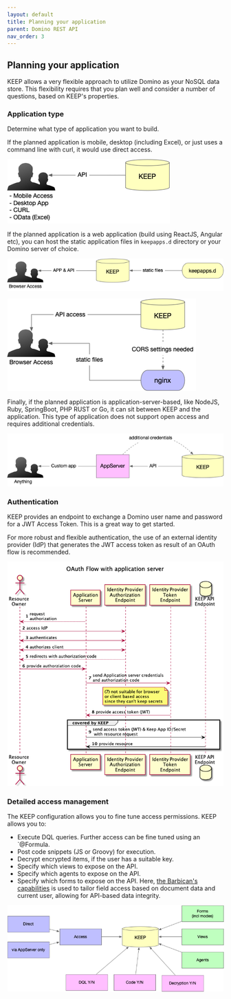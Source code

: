 ```yaml
---
layout: default
title: Planning your application
parent: Domino REST API
nav_order: 3
---
```


## Planning your application

KEEP allows a very flexible approach to utilize Domino as your NoSQL data store. This flexibility requires that you plan well and consider a number of questions, based on KEEP's properties.

### Application type

Determine what type of application you want to build.

If the planned application is mobile, desktop (including Excel), or just uses a command line with curl, it would use direct access.

![Local applications](../assets/images/access/LocalApp.png)

If the planned application is a web application (build using ReactJS, Angular etc), you can host the static application files in `keepapps.d` directory or your Domino server of choice.

![KEEP Properties](../assets/images/access/WebApp-local.png)

![KEEP Properties](../assets/images/access/WebApp-nginx.png)

Finally, if the planned application is application-server-based, like NodeJS, Ruby, SpringBoot, PHP RUST or Go, it can sit between KEEP and the application. This type of application does not support open access and requires additional credentials.

![Application server](../assets/images/access/AppServer-App.png)

### Authentication

KEEP provides an endpoint to exchange a Domino user name and password for a JWT Access Token. This is a great way to get started.

For more robust and flexible authentication, the use of an external identity provider (IdP) that generates the JWT access token as result of an OAuth flow is recommended.

![KEEP Properties](../assets/images/OAuthDance.png)

### Detailed access management

The KEEP configuration allows you to fine tune access permissions. KEEP allows you to:

- Execute DQL queries. Further access can be fine tuned using an `@Formula.
- Post code snippets (JS or Groovy) for execution.
- Decrypt encrypted items, if the user has a suitable key.
- Specify which views to expose on the API.
- Specify which agents to expose on the API.
- Specify which forms to expose on the API. 
Here, [the Barbican's capabilities](../../howkeepworks/barbican) is used to tailor field access based on document data and current user, allowing for API-based data integrity.

![KEEP Properties](../assets/images/access/KEEPproperties.png)
